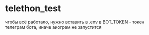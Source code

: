 # telethon_test
чтобы всё работало, нужно вставить в .env в BOT_TOKEN - токен телеграм бота, иначе аиограм не запустится
